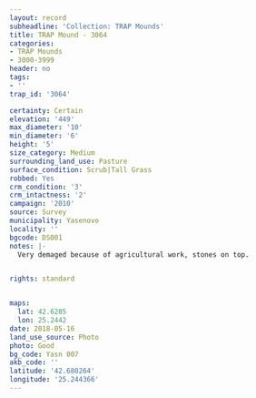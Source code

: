 ```yaml
---
layout: record
subheadline: 'Collection: TRAP Mounds'
title: TRAP Mound - 3064
categories:
- TRAP Mounds
- 3000-3999
header: no
tags:
- ''
trap_id: '3064'

certainty: Certain
elevation: '449'
max_diameter: '10'
min_diameter: '6'
height: '5'
size_category: Medium
surrounding_land_use: Pasture
surface_condition: Scrub|Tall Grass
robbed: Yes
crm_condition: '3'
crm_intactness: '2'
campaign: '2010'
source: Survey
municipality: Yasenovo
locality: ''
bgcode: DS001
notes: |-
  Very demaged because of agricultural work, stones on top.


rights: standard


maps:
  lat: 42.6285
  lon: 25.2442
date: 2018-05-16
land_use_source: Photo
photo: Good
bg_code: Yasn 007
akb_code: ''
latitude: '42.680264'
longitude: '25.244366'
---
```

